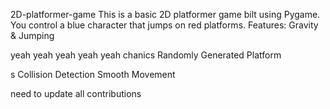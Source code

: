 


 2D-platformer-game
This is a basic 2D platformer game 
bilt using Pygame. You control a blue 
character that jumps on red platforms.
Features: Gravity &amp;
Jumping

yeah yeah yeah yeah yeah
chanics Randomly Generated Platform


s Collision Detection  Smooth Movement



need  to update all contributions 



 